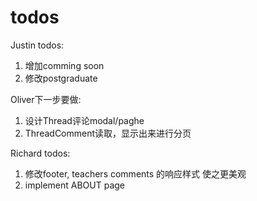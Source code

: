 # todos

Justin todos:

1. 增加comming soon
2. 修改postgraduate

Oliver下一步要做:

1. 设计Thread评论modal/paghe
2. ThreadComment读取，显示出来进行分页

Richard todos:

1. 修改footer, teachers comments 的响应样式 使之更美观
2. implement ABOUT page
